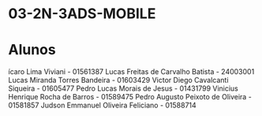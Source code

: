 # 03-2N-3ADS-MOBILE

# Alunos

ícaro Lima Viviani - 01561387
Lucas Freitas de Carvalho Batista - 24003001
Lucas Miranda Torres Bandeira - 01603429
Victor Diego Cavalcanti Siqueira - 01605477
Pedro Lucas Morais de Jesus - 01431799
Vinicius Henrique Rocha de Barros - 01589475
Pedro Augusto Peixoto de Oliveira - 01581857
Judson Emmanuel Oliveira Feliciano - 01588714
